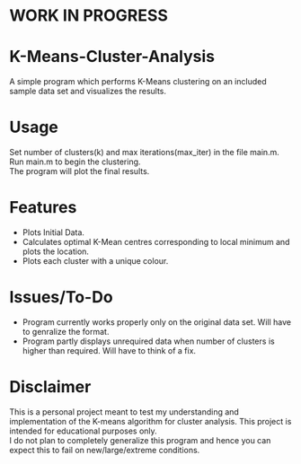 # WORK IN PROGRESS

# K-Means-Cluster-Analysis
A simple program which performs K-Means clustering on an included sample data set and visualizes the results.    

# Usage
Set number of clusters(k) and max iterations(max_iter) in the file main.m.    
Run main.m to begin the clustering.    
The program will plot the final results.

# Features
* Plots Initial Data.
* Calculates optimal K-Mean centres corresponding to local minimum and plots the location.
* Plots each cluster with a unique colour.

# Issues/To-Do
* Program currently works properly only on the original data set. Will have to genralize the format.
* Program partly displays unrequired data when number of clusters is higher than required. Will have to think of a fix.

# Disclaimer
This is a personal project meant to test my understanding and implementation of the K-means algorithm for cluster analysis. This project is intended for educational purposes only.  
I do not plan to completely generalize this program and hence you can expect this to fail on new/large/extreme conditions.
